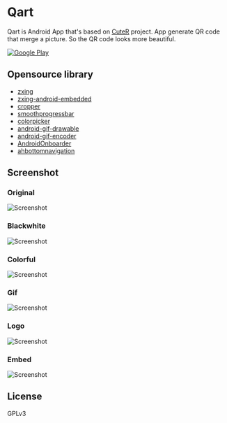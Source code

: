 Qart
=======================
Qart is Android App that's based on [CuteR](https://github.com/chinuno-usami/CuteR) project. App generate QR code that merge a picture. So the QR code looks more beautiful.

[![Google Play](http://developer.android.com/images/brand/en_generic_rgb_wo_45.png)](https://play.google.com/store/apps/details?id=io.github.scola.qart)

Opensource library
------------------
 * [zxing](https://github.com/zxing/zxing)
 * [zxing-android-embedded](https://github.com/journeyapps/zxing-android-embedded)
 * [cropper](https://github.com/edmodo/cropper)
 * [smoothprogressbar](https://github.com/castorflex/SmoothProgressBar)
 * [colorpicker](https://github.com/QuadFlask/colorpicker)
 * [android-gif-drawable](https://github.com/koral--/android-gif-drawable)
 * [android-gif-encoder](https://github.com/nbadal/android-gif-encoder)
 * [AndroidOnboarder](https://github.com/chyrta/AndroidOnboarder)
 * [ahbottomnavigation](https://github.com/aurelhubert/ahbottomnavigation)
 
Screenshot
------------------
### Original  
![Screenshot](https://raw.github.com/scola/qart/master/screenshot/a15b4afegw1f7uexryho6j20gk0htdny.jpg)  

### Blackwhite  
![Screenshot](https://raw.github.com/scola/qart/master/screenshot/a15b4afegw1f7jlvotdhwj20kf0kfdgm.jpg) 
 
### Colorful
![Screenshot](https://raw.github.com/scola/qart/master/screenshot/a15b4afegw1f7udyagbkxj20kf0kfgrz.jpg)

### Gif
![Screenshot](http://ww2.sinaimg.cn/large/a15b4afegw1f8bqzrkav7g20c90c9466)

### Logo
![Screenshot](https://raw.github.com/scola/qart/master/screenshot/a15b4afegw1f8zoubd8dkj20kg0kgta3.jpg)

### Embed
![Screenshot](https://raw.github.com/scola/qart/master/screenshot/a15b4afegw1f8br0aiow1j20ic0r67sa.jpg)  
    
License
-----
GPLv3
